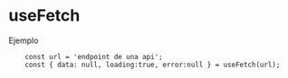 # useFetch 

Ejemplo

```
    const url = 'endpoint de una api';
    const { data: null, loading:true, error:null } = useFetch(url);
```